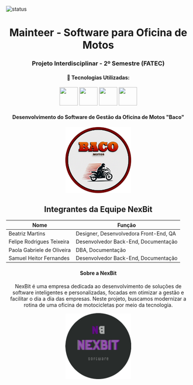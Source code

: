 ![status](https://img.shields.io/badge/status-desenvolvimento-blue)
<div align='center'>
<h1>Mainteer - Software para Oficina de Motos</h1>
<h3>Projeto Interdisciplinar - 2º Semestre (FATEC)</h3>
</div>

<div align='center'>
<h4>🚀 Tecnologias Utilizadas:</h4>
<img width='50' height='50' src="https://cdn.jsdelivr.net/gh/devicons/devicon@latest/icons/php/php-original.svg" />
<img width='50' height='50' src="https://cdn.jsdelivr.net/gh/devicons/devicon@latest/icons/html5/html5-original.svg" />
<img width='50' height='50' src="https://cdn.jsdelivr.net/gh/devicons/devicon@latest/icons/css3/css3-original.svg" />
<img width='50' height='50' src="https://cdn.jsdelivr.net/gh/devicons/devicon@latest/icons/mysql/mysql-plain-wordmark.svg" />
</div>
<div align='center'>    
<h4>Desenvolvimento do Software de Gestão da Oficina de Motos "Baco"</h4>
        <img src="./branding/logoBaco.png"
        style="width: 180px; height: 180px;"/>
</div> 
<div align='center'>
<h2>Integrantes da Equipe NexBit</h2>

  <table>
    <thead>
      <tr>
        <th>Nome</th>
        <th>Função</th>
      </tr>
    </thead>
    <tbody>
      <tr>
        <td>Beatriz Martins</td>
        <td>Designer, Desenvolvedora Front-End, QA</td>
      </tr>
      <tr>
        <td>Felipe Rodrigues Teixeira</td>
        <td>Desenvolvedor Back-End, Documentação</td>
      </tr>
      <tr>
        <td>Paola Gabriele de Oliveira</td>
        <td>DBA, Documentação</td>
      </tr>
      <tr>
        <td>Samuel Heitor Fernandes</td>
        <td>Desenvolvedor Back-End, Documentação</td>
      </tr>
    </tbody>
  </table>
  <h4>Sobre a NexBit</h4>
  <p>NexBit é uma empresa dedicada ao desenvolvimento de soluções de software inteligentes e personalizadas, focadas em otimizar a gestão e facilitar o dia a dia das empresas. Neste projeto, buscamos modernizar a rotina de uma oficina de motocicletas por meio da tecnologia.</p>
  <img align='center'src="./branding/logoNexBit.png"
        style="width: 180px; height: 180px;"/>
  </div>
